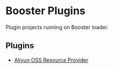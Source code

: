 # Booster Plugins

Plugin projects running on Booster loader.

## Plugins

- [Aliyun OSS Resource Provider](aliyun-oss-resource)